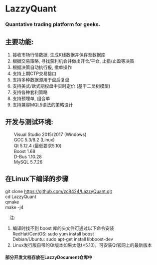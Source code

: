 # LazzyQuant
### Quantative trading platform for geeks.

## 主要功能:
1. 接收市场行情数据, 生成K线数据并保存至数据库  
2. 根据交易策略, 寻找获利机会并做出开仓/平仓, 止损/止盈等决策  
3. 根据决策自动执行报, 撤单操作  
4. 支持上期CTP交易接口  
5. 支持多种数据源用于盘后复盘  
6. 支持美式/欧式期权盘中实时定价 (基于二叉树模型)  
7. 支持各种套利策略  
8. 支持预埋单, 组合单  
9. 支持兼容MQL5语法的策略设计  

## 开发与测试环境:
&emsp;&emsp;Visual Studio 2015/2017 (Windows)  
&emsp;&emsp;GCC 5.3/8.2 (Linux)  
&emsp;&emsp;Qt 5.12.4 (最低要求5.10)  
&emsp;&emsp;Boost 1.68  
&emsp;&emsp;D-Bus 1.10.28  
&emsp;&emsp;MySQL 5.7.26  

## 在Linux下编译的步骤
git clone https://github.com/zc8424/LazzyQuant.git  
cd LazzyQuant  
qmake  
make -j4  

&emsp;注:  

1. 编译时找不到 boost 库的头文件可通过以下命令安装  
RedHat/CentOS: sudo yum install boost  
Debian/Ubuntu: sudo apt-get install libboost-dev  
2. Linux发行版自带的Qt版本如果太低(<5.10)，可安装Qt官网上的最新版本  

#### 部分开发文档存放在LazzyDocument仓库中  
